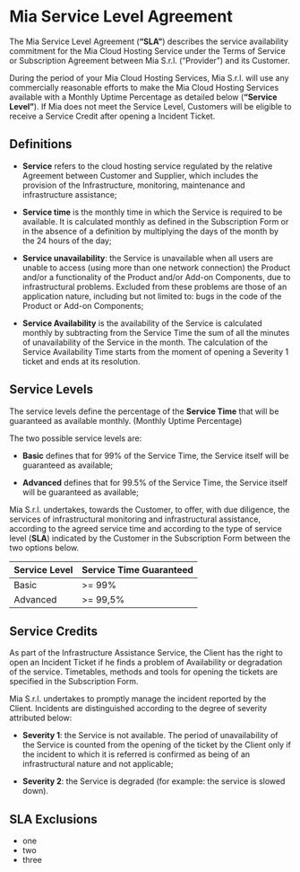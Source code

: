 # Mia Service Level Agreement       
The Mia Service Level Agreement (**“SLA”**) describes the service availability commitment for the Mia Cloud Hosting Service under the Terms of Service or Subscription Agreement between Mia S.r.l. (“Provider”) and its Customer.

During the period of your Mia Cloud Hosting Services, Mia S.r.l. will use any commercially reasonable efforts to make the Mia Cloud Hosting Services available with a Monthly Uptime Percentage as detailed below (**“Service Level”**). If Mia does not meet the Service Level, Customers will be eligible to receive a Service Credit after opening a Incident Ticket.

## Definitions 

* **Service** refers to the cloud hosting service regulated by the relative Agreement between Customer and Supplier, which includes the provision of the Infrastructure, monitoring, maintenance and infrastructure assistance;

* **Service time** is the monthly time in which the Service is required to be available. It is calculated monthly as defined in the Subscription Form or in the absence of a definition by multiplying the days of the month by the 24 hours of the day;

* **Service unavailability**: the Service is unavailable when all users are unable to access (using more than one network connection) the Product and/or a functionality of the Product and/or Add-on Components, due to infrastructural problems. Excluded from these problems are those of an application nature, including but not limited to: bugs in the code of the Product or Add-on Components;

* **Service Availability** is the availability of the Service is calculated monthly by subtracting from the Service Time the sum of all the minutes of unavailability of the Service in the month. The calculation of the Service Availability Time starts from the moment of opening a Severity 1 ticket and ends at its resolution.

## Service Levels
The service levels define the percentage of the **Service Time** that will be guaranteed as available monthly. (Monthly Uptime Percentage)

The two possible service levels are:

* **Basic** defines that for 99% of the Service Time, the Service itself will be guaranteed as available; 

* **Advanced** defines that for 99.5% of the Service Time, the Service itself will be guaranteed as available;

Mia S.r.l. undertakes, towards the Customer, to offer, with due diligence, the services of infrastructural monitoring and infrastructural assistance, according to the agreed service time and according to the type of service level (**SLA**) indicated by the Customer in the Subscription Form between the two options below.

Service Level | Service Time Guaranteed 
-------| -------|
Basic| >= 99%
Advanced| >= 99,5%

## Service Credits

As part of the Infrastructure Assistance Service, the Client has the right to open an Incident Ticket if he finds a problem of Availability or degradation of the service. Timetables, methods and tools for opening the tickets are specified in the Subscription Form.

Mia S.r.l. undertakes to promptly manage the incident reported by the Client. Incidents are distinguished according to the degree of severity attributed below:

* **Severity 1**: the Service is not available. The period of unavailability of the Service is counted from the opening of the ticket by the Client only if the incident to which it is referred is confirmed as being of an infrastructural nature and not applicable;

* **Severity 2**: the Service is degraded (for example: the service is slowed down).

## SLA Exclusions

* one
* two
* three









